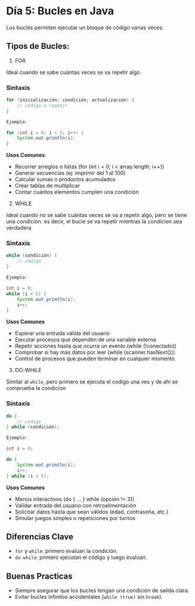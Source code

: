 # Día 5: Bucles en Java 

Los bucles permiten ejecutar un bloque de código varias veces.

## Tipos de Bucles:

1. FOR

Ideal cuando se sabe cuántas veces se va repetir algo.

### Sintaxis

```java
for (inicialización; condición; actualización) {
    // código a repetir
}

Ejemplo:

for (int i = 0; i < 5; i++) {
    System.out.println(i);
}
```

**Usos Comunes**:

- Recorrer arreglos o listas (for (int i = 0; i < array.length; i++))
- Generar secuencias (ej: imprimir del 1 al 100)
- Calcular sumas o productos acumulados
- Crear tablas de multiplicar
- Contar cuántos elementos cumplen una condición


2. WHILE

Ideal cuando no se sabe cuántas veces se va a repetir algo, pero se tiene una condición.
es decir, el bucle se va repetir mientras la condicion sea verdadera

### Sintaxis

````java
while (condición) {
    // código
}

Ejemplo:

int i = 0;
while (i < 5) {
    System.out.println(i);
    i++;
}
````

**Usos Comunes**

- Esperar una entrada válida del usuario
- Ejecutar procesos que dependen de una variable externa
- Repetir acciones hasta que ocurra un evento (while (!conectado))
- Comprobar si hay más datos por leer (while (scanner.hasNext()))
- Control de procesos que pueden terminar en cualquier momento


3. DO-WHILE

Similar al `while`, pero primero se ejecuta el codigo una ves y de ahi se comprueba la condicion

### Sintaxis

````java
do {
    // código
} while (condición);

Ejemplo:

int i = 0;

do {
    System.out.println(i);
    i++;
} while (i < 5);
````

**Usos Comunes**
    
- Menús interactivos (do { ... } while (opción != 3))
- Validar entrada del usuario con retroalimentación
- Solicitar datos hasta que sean válidos (edad, contraseña, etc.)
- Simular juegos simples o repeticiones por turnos


## Diferencias Clave

- `for` y `while`: primero evalúan la condición.
- `do-while`: primero ejecutan el código y luego evalúan.

## Buenas Practicas

- Siempre asegurar que los bucles tengan una condición de salida clara.
- Evitar bucles infinitos accidentales (`while (true)` sin `break`).